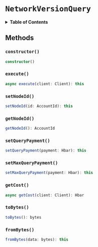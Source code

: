 # `NetworkVersionQuery`

<details>
<summary><b>Table of Contents</b></summary>

| Item | Java | JavaScript | Go
| - | - | - | - |
| [`constructor()`](#constructor) | ✅ | ✅ | ✅
| [`execute()`](#execute) | ✅ | ✅ | ✅
| [`setNodeId()`](#setnodeid) | ✅ | ✅ | ✅
| [`getNodeId()`](#getnodeid) | ✅ | ✅ | ✅
| [`setQueryPayment()`](#setquerypayment) | ✅ | ✅ | ✅
| [`setMaxQueryPayment()`](#setmaxquerypayment) | ✅ | ✅ | ✅
| [`getCost()`](#getcost) | ✅ | ✅ | ✅
| [`toBytes()`](#tobytes) | ✅ | ✅ | ✅
| [`fromBytes()`](#frombytes) | ✅ | ✅ | ✅

</details>

## Methods

### `constructor()`

```typescript
constructor()
```

### `execute()`

```typescript
async execute(client: Client): this
```

### `setNodeId()`

```typescript
setNodeId(id: AccountId): this
```

### `getNodeId()`

```typescript
getNodeId(): AccountId
```

### `setQueryPayment()`

```typescript
setQueryPayment(payment: Hbar): this
```

### `setMaxQueryPayment()`

```typescript
setMaxQueryPayment(payment: Hbar): this
```

### `getCost()`

```typescript
async getCost(client: Client): Hbar
```

### `toBytes()`

```typescript
toBytes(): bytes
```

### `fromBytes()`

```typescript
fromBytes(data: bytes): this
```
